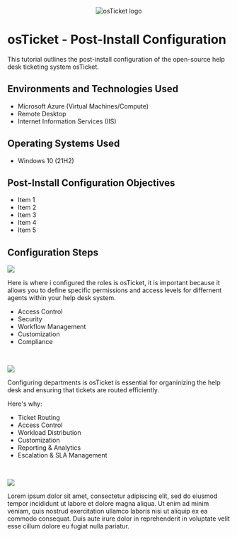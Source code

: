 <p align="center">
<img src="https://i.imgur.com/Clzj7Xs.png" alt="osTicket logo"/>
</p>

<h1>osTicket - Post-Install Configuration</h1>
This tutorial outlines the post-install configuration of the open-source help desk ticketing system osTicket.<br />




<h2>Environments and Technologies Used</h2>

- Microsoft Azure (Virtual Machines/Compute)
- Remote Desktop
- Internet Information Services (IIS)

<h2>Operating Systems Used </h2>

- Windows 10</b> (21H2)

<h2>Post-Install Configuration Objectives</h2>

- Item 1
- Item 2
- Item 3
- Item 4
- Item 5

<h2>Configuration Steps</h2>

<p>
<img src="https://github.com/user-attachments/assets/421fabf7-5df7-4f94-bc21-c32e50022b5b"

</p>
<p>

Here is where i configured the roles is osTicket, it is important because it allows you to define specific permissions and access levels for differnent agents within your help desk system.
- Access Control
- Security
- Workflow Management
- Customization
- Compliance
  

<br />

<p>
<img src="https://github.com/user-attachments/assets/5ce43651-d2dc-4fc2-84f0-9b772ab6a1e8"
 "
 "
</p>
<p>

Configuring departments is osTicket is essential for organinizing the help desk and ensuring that tickets are routed efficiently.

Here's why:
- Ticket Routing
- Access Control
- Workload Distribution
- Customization
- Reporting & Analytics
- Escalation & SLA Management


<br />

<p>
<img src="https://github.com/user-attachments/assets/0d656d89-db51-478a-90ca-78641c847ad6"

</p>
<p>
Lorem ipsum dolor sit amet, consectetur adipiscing elit, sed do eiusmod tempor incididunt ut labore et dolore magna aliqua. Ut enim ad minim veniam, quis nostrud exercitation ullamco laboris nisi ut aliquip ex ea commodo consequat. Duis aute irure dolor in reprehenderit in voluptate velit esse cillum dolore eu fugiat nulla pariatur.
</p>
<br />
